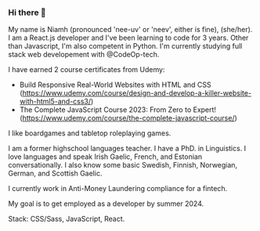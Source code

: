 ### Hi there 👋

My name is Niamh (pronounced 'nee-uv' or 'neev', either is fine), (she/her). I am a React.js developer and I've been learning to code for 3 years. Other than Javascript, I'm also competent in Python. I'm currently studying full stack web developement with @CodeOp-tech.

I have earned 2 course certificates from Udemy:

- Build Responsive Real-World Websites with HTML and CSS (https://www.udemy.com/course/design-and-develop-a-killer-website-with-html5-and-css3/)
- The Complete JavaScript Course 2023: From Zero to Expert! (https://www.udemy.com/course/the-complete-javascript-course/)

I like boardgames and tabletop roleplaying games.

I am a former highschool languages teacher. I have a PhD. in Linguistics. I love languages and speak Irish Gaelic, French, and Estonian conversationally. I also know some basic Swedish, Finnish, Norwegian, German, and Scottish Gaelic.

I currently work in Anti-Money Laundering compliance for a fintech.

My goal is to get employed as a developer by summer 2024.

Stack: CSS/Sass, JavaScript, React.
